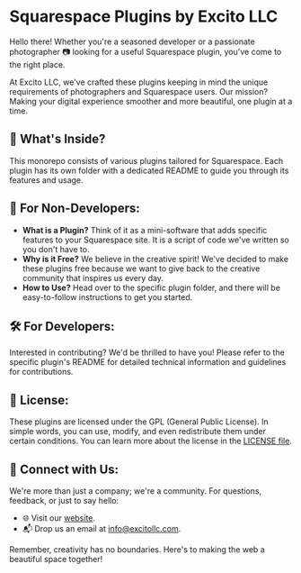 # Squarespace Plugins by Excito LLC

Hello there! Whether you're a seasoned developer or a passionate photographer 📷 looking for a useful Squarespace plugin, you've come to the right place.

At Excito LLC, we've crafted these plugins keeping in mind the unique requirements of photographers and Squarespace users. Our mission? Making your digital experience smoother and more beautiful, one plugin at a time.

## 🌸 What's Inside?

This monorepo consists of various plugins tailored for Squarespace. Each plugin has its own folder with a dedicated README to guide you through its features and usage.

## 📖 For Non-Developers:

- **What is a Plugin?** Think of it as a mini-software that adds specific features to your Squarespace site. It is a script of code we've written so you don't have to.
- **Why is it Free?** We believe in the creative spirit! We've decided to make these plugins free because we want to give back to the creative community that inspires us every day.
- **How to Use?** Head over to the specific plugin folder, and there will be easy-to-follow instructions to get you started.

## 🛠 For Developers:

Interested in contributing? We'd be thrilled to have you! Please refer to the specific plugin's README for detailed technical information and guidelines for contributions.

## 📜 License:

These plugins are licensed under the GPL (General Public License). In simple words, you can use, modify, and even redistribute them under certain conditions. You can learn more about the license in the [LICENSE file](LICENSE).

## 💌 Connect with Us:

We're more than just a company; we're a community. For questions, feedback, or just to say hello:
- 🌐 Visit our [website](https://excitollc.com).
- 📬 Drop us an email at [info@excitollc.com](mailto:info@excitollc.com).

Remember, creativity has no boundaries. Here's to making the web a beautiful space together!
